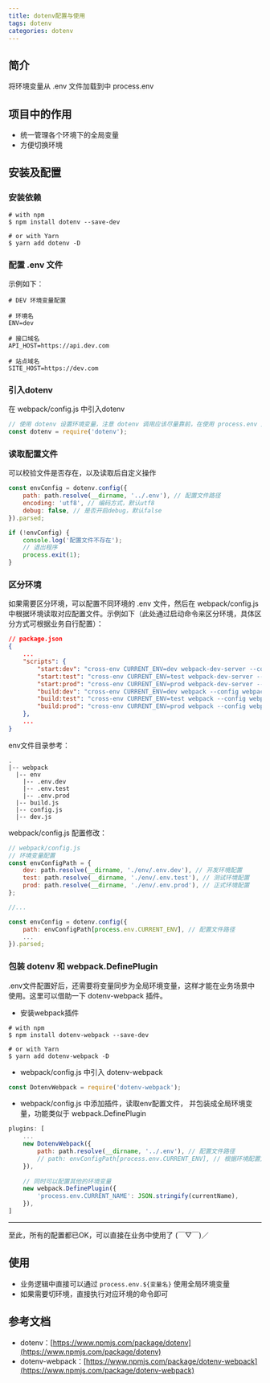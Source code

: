 ```yaml
---
title: dotenv配置与使用
tags: dotenv
categories: dotenv
---
```


## 简介


将环境变量从 .env 文件加载到中 process.env


## 项目中的作用


- 统一管理各个环境下的全局变量
- 方便切换环境



## 安装及配置


### 安装依赖


```shell
# with npm 
$ npm install dotenv --save-dev
 
# or with Yarn 
$ yarn add dotenv -D
```


### 配置 .env 文件


示例如下：


```
# DEV 环境变量配置

# 环境名
ENV=dev

# 接口域名
API_HOST=https://api.dev.com

# 站点域名
SITE_HOST=https://dev.com
```


### 引入dotenv


在 webpack/config.js 中引入dotenv


```javascript
// 使用 dotenv 设置环境变量，注意 dotenv 调用应该尽量靠前，在使用 process.env 之前调用
const dotenv = require('dotenv');
```


### 读取配置文件


可以校验文件是否存在，以及读取后自定义操作


```javascript
const envConfig = dotenv.config({
    path: path.resolve(__dirname, '../.env'), // 配置文件路径
    encoding: 'utf8', // 编码方式，默认utf8
    debug: false, // 是否开启debug，默认false
}).parsed;

if (!envConfig) {
    console.log('配置文件不存在');
    // 退出程序
    process.exit(1);
}
```


### 区分环境


如果需要区分环境，可以配置不同环境的 .env 文件，然后在 webpack/config.js 中根据环境读取对应配置文件。示例如下（此处通过启动命令来区分环境，具体区分方式可根据业务自行配置）：


```json
// package.json
{
    ...
    "scripts": {
		"start:dev": "cross-env CURRENT_ENV=dev webpack-dev-server --config webpack/dev.js --progress --mode development",
		"start:test": "cross-env CURRENT_ENV=test webpack-dev-server --config webpack/dev.js --progress --mode development",
		"start:prod": "cross-env CURRENT_ENV=prod webpack-dev-server --config webpack/dev.js --progress --mode development",
		"build:dev": "cross-env CURRENT_ENV=dev webpack --config webpack/build.js --mode production",
		"build:test": "cross-env CURRENT_ENV=test webpack --config webpack/build.js --mode production",
		"build:prod": "cross-env CURRENT_ENV=prod webpack --config webpack/build.js --mode production"
	},
	...
}
```


env文件目录参考：


```
.
|-- webpack
  |-- env
    |-- .env.dev
    |-- .env.test
    |-- .env.prod
  |-- build.js
  |-- config.js
  |-- dev.js
```


webpack/config.js 配置修改：


```javascript
// webpack/config.js
// 环境变量配置
const envConfigPath = {
    dev: path.resolve(__dirname, './env/.env.dev'), // 开发环境配置
    test: path.resolve(__dirname, './env/.env.test'), // 测试环境配置
    prod: path.resolve(__dirname, './env/.env.prod'), // 正式环境配置
};

//...

const envConfig = dotenv.config({
    path: envConfigPath[process.env.CURRENT_ENV], // 配置文件路径
    ...
}).parsed;
```


### 包装 dotenv 和 webpack.DefinePlugin


.env文件配置好后，还需要将变量同步为全局环境变量，这样才能在业务场景中使用。这里可以借助一下 dotenv-webpack 插件。


- 安装webpack插件



```shell
# with npm 
$ npm install dotenv-webpack --save-dev
 
# or with Yarn 
$ yarn add dotenv-webpack -D
```


- webpack/config.js 中引入 dotenv-webpack



```javascript
const DotenvWebpack = require('dotenv-webpack');
```


- webpack/config.js 中添加插件，读取env配置文件， 并包装成全局环境变量，功能类似于 webpack.DefinePlugin



```javascript
plugins: [
    ...
    new DotenvWebpack({
        path: path.resolve(__dirname, '../.env'), // 配置文件路径
        // path: envConfigPath[process.env.CURRENT_ENV], // 根据环境配置文件路径
    }),
    
    // 同时可以配置其他的环境变量
    new webpack.DefinePlugin({
        'process.env.CURRENT_NAME': JSON.stringify(currentName),
    }),
]
```



---



至此，所有的配置都已OK，可以直接在业务中使用了 (￣▽￣)／


## 使用


- 业务逻辑中直接可以通过 `process.env.${变量名}` 使用全局环境变量
- 如果需要切环境，直接执行对应环境的命令即可



## 参考文档


- dotenv：[https://www.npmjs.com/package/dotenv](https://www.npmjs.com/package/dotenv)
- dotenv-webpack：[https://www.npmjs.com/package/dotenv-webpack](https://www.npmjs.com/package/dotenv-webpack)
